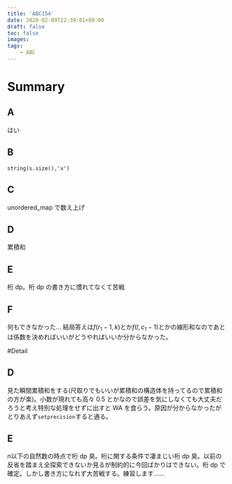 ```yaml
---
title: 'ABC154'
date: 2020-02-09T22:39:01+09:00
draft: false
toc: false
images:
tags:
    - ABC
---
```


# Summary

## A

はい

## B

`string(s.size(),'x')`

## C

unordered_map で数え上げ

## D

累積和

## E

桁 dp。桁 dp の書き方に慣れてなくて苦戦

## F

何もできなかった... 結局答えは$f(r_1-1,k)$とか$f(l,c_1-1)$とかの線形和なのであとは係数を決めればいいがどうやればいいか分からなかった。

#Detail

## D

見た瞬間累積和をする(尺取りでもいいが累積和の構造体を持ってるので累積和の方が楽)。小数が現れても高々 0.5 とかなので誤差を気にしなくても大丈夫だろうと考え特別な処理をせずに出すと WA を食らう。原因が分からなかったがとりあえず`setprecision`すると通る。

## E

$n$以下の自然数の時点で桁 dp 臭。桁に関する条件で凄まじい桁 dp 臭。以前の反省を踏まえ全探索できないか見るが制約的に今回ばかりはできない。桁 dp で確定。しかし書き方になれず大苦戦する。練習します……
